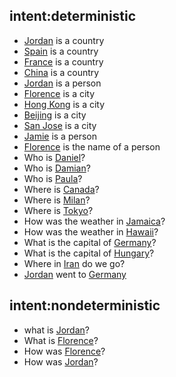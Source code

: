 ## intent:deterministic
- [Jordan](GPE) is a country
- [Spain](GPE) is a country
- [France](GPE) is a country
- [China](GPE) is a country
- [Jordan](PERSON) is a person
- [Florence](GPE) is a city
- [Hong Kong](GPE) is a city
- [Beijing](GPE) is a city
- [San Jose](GPE) is a city
- [Jamie](PERSON) is a person
- [Florence](PERSON) is the name of a person
- Who is [Daniel](PERSON)?
- Who is [Damian](PERSON)?
- Who is [Paula](PERSON)?
- Where is [Canada](GPE)?
- Where is [Milan](GPE)?
- Where is [Tokyo](GPE)?
- How was the weather in [Jamaica](GPE)?
- How was the weather in [Hawaii](GPE)?
- What is the capital of [Germany](GPE)?
- What is the capital of [Hungary](GPE)?
- Where in [Iran](GPE) do we go?
- [Jordan](PERSON) went to [Germany](GPE)

## intent:nondeterministic
- what is [Jordan](ND)?
- What is [Florence](ND)?
- How was [Florence](ND)?
- How was [Jordan](ND)?